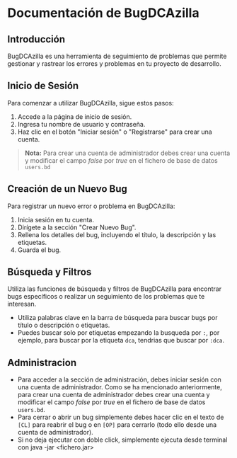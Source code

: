 # Documentación de BugDCAzilla

## Introducción

BugDCAzilla es una herramienta de seguimiento de problemas que permite gestionar y rastrear los errores y problemas en tu proyecto de desarrollo.

## Inicio de Sesión

Para comenzar a utilizar BugDCAzilla, sigue estos pasos:

1. Accede a la página de inicio de sesión.
2. Ingresa tu nombre de usuario y contraseña.
3. Haz clic en el botón "Iniciar sesión" o "Registrarse" para crear una cuenta.

> **Nota:** Para crear una cuenta de administrador debes crear una cuenta y modificar el campo _false_ por _true_ en el fichero de base de datos `users.bd`

## Creación de un Nuevo Bug

Para registrar un nuevo error o problema en BugDCAzilla:

1. Inicia sesión en tu cuenta.
2. Dirígete a la sección "Crear Nuevo Bug".
3. Rellena los detalles del bug, incluyendo el título, la descripción y las etiquetas.
4. Guarda el bug.

## Búsqueda y Filtros

Utiliza las funciones de búsqueda y filtros de BugDCAzilla para encontrar bugs específicos o realizar un seguimiento de los problemas que te interesan.

- Utiliza palabras clave en la barra de búsqueda para buscar bugs por título o descripción o etiquetas.
- Puedes buscar solo por etiquetas empezando la busqueda por `:`, por ejemplo, para buscar por la etiqueta `dca`, tendrias que buscar por `:dca`.

## Administracion

- Para acceder a la sección de administración, debes iniciar sesión con una cuenta de administrador. Como
se ha mencionado anteriormente, para crear una cuenta de administrador debes crear una cuenta y modificar el campo _false_ por _true_ en el fichero de base de datos `users.bd`.
- Para cerrar o abrir un bug simplemente debes hacer clic en el texto de `[CL]` para reabrir el bug o en `[OP]` para cerrarlo (todo ello desde una cuenta de administrador).
- Si no deja ejecutar con doble click, simplemente ejecuta desde terminal con java -jar <fichero.jar>